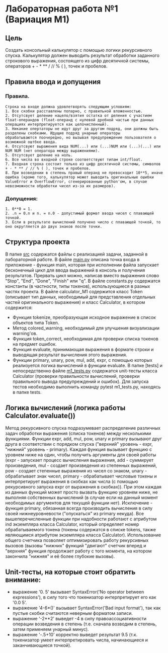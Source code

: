 # Лабораторная работа №1 (Вариация М1)

## Цель

Создать консольный калькулятор с помощью логики рекурсивного спуска.
Калькулятор должен выводить результат обработки заданного строкового выражения, состоящего из цифр десятичной системы, операторов + - * ** / // % ( ), точек и пробелов.

## Правила ввода и допущения

### Правила.
    Строка на входе должна удовлетворять следующим условиям:
    1. Все скобки расставлены попарно, с правильной вложенностью.
    2. Отсутсвует деление нацело/взятия остатка от деления с участием float-операндов (float-операнд с нулевой дробной частью при данных операциях интерпретируется как целочисленный).
    3. Никакие опертаторы не идут друг за другом подряд, они должны быть разделены скобками. Идущие подряд унарные операторы
    обрабатываются поочередно, но вызывая предупреждение пользователя о возможной оштбке ввода.
    4. Отсутсвуют выражения вида NUM(...) или (...)NUM или (...)(...) или NUM NUM (нет оператора между выражениями).
    5. Отсутсвует деление на ноль.
    6. Все числа во входной строке соответствуют типам int/float.
    7. Входная строка состоит только из цифр десятичной системы, символов + - * ** / // % ( ), точек и пробелов.
    8. При возведении в степень правый операнд не превосходит 10**5, иначе ошибка (кроме того, калькулятор может выводить оригинальные ошибки ValueError и OverflowError, сгенерированные python'ом, в случае невозможности обработки чисел из-за их размеров).

### Допущения:
    1. 0**0 = 1.
    2. .n = 0.n и n. = n.0 - допустимый формат ввода чисел с плавающей точкой.
    3. Если в результате вычислений получено число с плавающей точкой, то оно округляется до двух знаков после точки.

## Структура проекта

В папке [src](./src) содержатся файлы с реализацией задачи, заданной в лабораторной работе.
В файле [main.py](./src/main.py) описана точка входа в приложение - функция main, которая при исполнении файла запускает бесконечный цикл для ввода выражений в консоль и получения результатов. Прервать цикл можно, написав вместо выражения слово "Stop", "End", "Done", "Finish" или "q".
В файле constants.py содержатся константы (в частности, типы токенов), использующиеся в разных частях проекта.
В файле calculator_M1 содержится класс Token (описывает тип данных, необходимый для представления отдельных частей оригинального выражения) и класс Calculator, в котором содержится:
- Функция tokenize, преобразующая исходное выражение в список объектов типа Token.
- Метод colored_warning, необходимый для улучшения визуализации warning'ов.
- Функция token_correct, необходимая для проверки списка токенов на предмет ошибок.
- Функция evaluate, принимающая выражения в формате строки и выводящая результат вычисления этого выражения.
- Функции primary, unary, pow, mul, add, expr, c помощью которых реализуется логика вычислений в функции evaluate.
В папке [tests] и непосредственно файле [m1_tests.py](./tests/m1_tests.py) содержатся unit-тесты класса Calculator (проверки правильности вычислений, проверки правильного вывода предупреждений и ошибок). Для запуска тестов необходимо выполнить команду pytest m1_tests.py, находясь в папке tests.

## Логика вычислений (логика работы Calculator.evaluate())

Метод рекурсивного спуска подразумевает распределение различных задач обработки выражения (списка токенов) между несколькими функциями.
Функции expr, add, mul, pow, unary и primary вызывают друг друга в соответствии с порядком спуска ("верхний" уровень - expr, "нижний" уровень - primary). Каждая функция вызывает функцию с уровнем ниже на один, чтобы получить аргументы для своей работы (expr - запускает процесс вычисления выражения, add - суммирует произведения, mul - создает произведения из степенных выражений, pow - создает степенные выражения из чисел со знаком, unary - обрабатывает знак чисел, primary - обрабатывает числовые токены и интерпретирует выражения в скобках как числа (с помощью рекурсивного запуска expr от выражения в скобках)). При этом каждая из данных функций может просто вызвать функцию уровнем ниже, не выполняя собственных вычислений (в случае если на данный момент необходимых аргументов для текущей функции нет). Исключение - функция primary, обязанная всегда производить вычисления в силу своей нижнеуровневости ("опускаться" из primary некуда).
Все вышеперечисленные функции при надобности работают с атрибутом ind экземпляра класса Calculator, который определяет номер обрабатываемого токена (токены содержатся в списке tokens, также являющимся атрибутом экземпляра класса Calculator). Использование общего счетчика позволяет оптимизировать работу рекурсивных вызовов (вызовы "нижних" функций "двигают" счетчик вперед и "верхняя" функция продолжает работу с того момента, на котором закончила "нижняя" и её более глубокие вызовы).

## Unit-тесты, на которые стоит обратить внимание:
- выражение '0.    5' вызывает SyntaxError('No operator between expressions'), в силу того что токенизатор интерпретирует его как '0.0 5'.
- выражение '4-6*()' вызывает SyntaxError('Bad input format'), так как пустые скобки считаются неверным форматом записи.
- выражение '-2**2' выведет -4 в силу правоассоциативности операции возведения в степень (т.е. сначала возводим в степень, затем применяем унарный минус).
- выражение '-.5+10' корректно выведет результат 9.5 (т.к. токенизатор умеет интерпретировать числа, начинающиеся и заканчивающиеся точкой).
